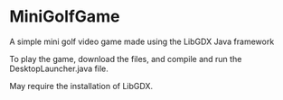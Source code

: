# MiniGolfGame
A simple mini golf video game made using the LibGDX Java framework

To play the game, download the files, and compile and run the DesktopLauncher.java file.

May require the installation of LibGDX.
